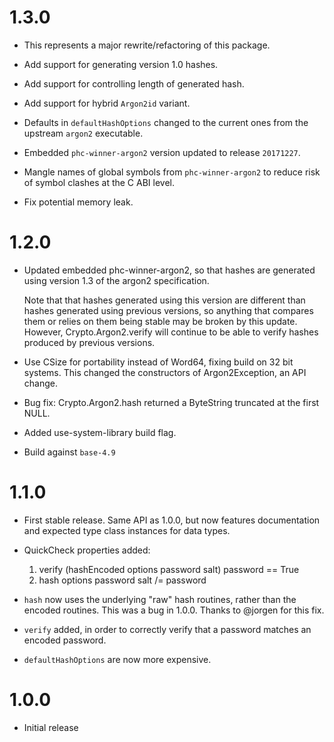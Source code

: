 # 1.3.0

- This represents a major rewrite/refactoring of this package.

- Add support for generating version 1.0 hashes.

- Add support for controlling length of generated hash.

- Add support for hybrid `Argon2id` variant.

- Defaults in `defaultHashOptions` changed to the current ones from the upstream `argon2` executable.

- Embedded `phc-winner-argon2` version updated to release `20171227`.

- Mangle names of global symbols from `phc-winner-argon2` to reduce risk of symbol clashes at the C ABI level.

- Fix potential memory leak.

# 1.2.0

- Updated embedded phc-winner-argon2, so that hashes are generated
  using version 1.3 of the argon2 specification.
  
  Note that that hashes generated using this version are different than
  hashes generated using previous versions, so anything that compares them
  or relies on them being stable may be broken by this update. 
  However, Crypto.Argon2.verify will continue to be able to verify
  hashes produced by previous versions.

- Use CSize for portability instead of Word64, fixing build on 32 bit
  systems. This changed the constructors of Argon2Exception, an API change.

- Bug fix: Crypto.Argon2.hash returned a ByteString truncated at the first
  NULL.

- Added use-system-library build flag.

- Build against `base-4.9`

# 1.1.0

- First stable release. Same API as 1.0.0, but now features documentation and
  expected type class instances for data types.

- QuickCheck properties added:

  1. verify (hashEncoded options password salt) password == True
  2. hash options password salt /= password

- `hash` now uses the underlying "raw" hash routines, rather than the encoded
  routines. This was a bug in 1.0.0. Thanks to @jorgen for this fix.

- `verify` added, in order to correctly verify that a password matches an 
  encoded password.

- `defaultHashOptions` are now more expensive.

# 1.0.0

- Initial release

